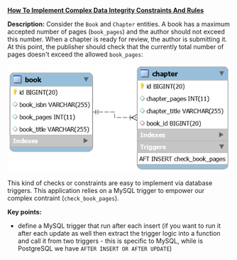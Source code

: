 **[How To Implement Complex Data Integrity Constraints And Rules](https://github.com/andreipall/Spring-Boot-JPA/tree/master/HibernateSpringBootDatabaseTriggers)**
 
**Description:** Consider the `Book` and `Chapter` entities. A book has a maximum accepted number of pages (`book_pages`) and the author should not exceed this number. When a chapter is ready for review, the author is submitting it. At this point, the publisher should check that the currently total number of pages doesn't exceed the allowed `book_pages`:

![](https://github.com/andreipall/Spring-Boot-JPA/blob/master/HibernateSpringBootDatabaseTriggers/MySQL_Trigger_For_Complex_Data_Integrity_Checks.png)

This kind of checks or constraints are easy to implement via database triggers. This application relies on a MySQL trigger to empower our complex contraint (`check_book_pages`).

**Key points:**
- define a MySQL trigger that run after each insert (if you want to run it after each update as well then extract the trigger logic into a function and call it from two triggers - this is specific to MySQL, while is PostgreSQL we have `AFTER INSERT OR AFTER UPDATE`)
